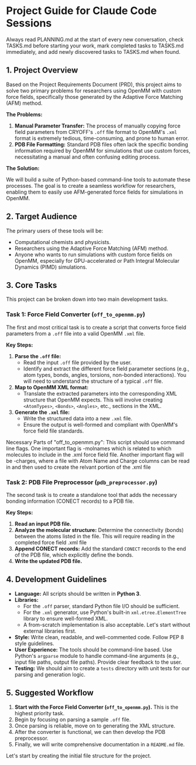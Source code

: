 # Project Guide for Claude Code Sessions

Always read PLANNING.md at the start of every new conversation, check TASKS.md before starting your work, mark completed tasks to TASKS.md immediately, and add newly discovered tasks to TASKS.md when found.

## 1. Project Overview

Based on the Project Requirements Document (PRD), this project aims to solve two primary problems for researchers using OpenMM with custom force fields, specifically those generated by the Adaptive Force Matching (AFM) method.

**The Problems:**

1.  **Manual Parameter Transfer:** The process of manually copying force field parameters from CRYOFF's `.off` file format to OpenMM's `.xml` format is extremely tedious, time-consuming, and prone to human error.
2.  **PDB File Formatting:** Standard PDB files often lack the specific bonding information required by OpenMM for simulations that use custom forces, necessitating a manual and often confusing editing process.

**The Solution:**

We will build a suite of Python-based command-line tools to automate these processes. The goal is to create a seamless workflow for researchers, enabling them to easily use AFM-generated force fields for simulations in OpenMM.

## 2. Target Audience

The primary users of these tools will be:

*   Computational chemists and physicists.
*   Researchers using the Adaptive Force Matching (AFM) method.
*   Anyone who wants to run simulations with custom force fields on OpenMM, especially for GPU-accelerated or Path Integral Molecular Dynamics (PIMD) simulations.

## 3. Core Tasks

This project can be broken down into two main development tasks.

### Task 1: Force Field Converter (`off_to_openmm.py`)

The first and most critical task is to create a script that converts force field parameters from a `.off` file into a valid OpenMM `.xml` file.

**Key Steps:**

1.  **Parse the `.off` file:**
    *   Read the input `.off` file provided by the user.
    *   Identify and extract the different force field parameter sections (e.g., atom types, bonds, angles, torsions, non-bonded interactions). You will need to understand the structure of a typical `.off` file.
2.  **Map to OpenMM XML format:**
    *   Translate the extracted parameters into the corresponding XML structure that OpenMM expects. This will involve creating `<AtomTypes>`, `<Bonds>`, `<Angles>`, etc., sections in the XML.
3.  **Generate the `.xml` file:**
    *   Write the structured data into a new `.xml` file.
    *   Ensure the output is well-formed and compliant with OpenMM's force field file standards.

Necessary Parts of "off_to_openmm.py":
    This script should use command line flags. One important flag is -molnames which is related to which molecules to include in the .xml force field file.
    Another important flag will be -charges, where a file with Atom Name and Charge columns can be read in and then used to create the relvant portion of the .xml file
    


### Task 2: PDB File Preprocessor (`pdb_preprocessor.py`)

The second task is to create a standalone tool that adds the necessary bonding information (CONECT records) to a PDB file.

**Key Steps:**

1.  **Read an input PDB file.**
2.  **Analyze the molecular structure:** Determine the connectivity (bonds) between the atoms listed in the file. This will require reading in the completed force field .xml file
3.  **Append CONECT records:** Add the standard `CONECT` records to the end of the PDB file, which explicitly define the bonds.
4.  **Write the updated PDB file.**

## 4. Development Guidelines

*   **Language:** All scripts should be written in **Python 3**.
*   **Libraries:**
    *   For the `.off` parser, standard Python file I/O should be sufficient.
    *   For the `.xml` generator, use Python's built-in `xml.etree.ElementTree` library to ensure well-formed XML.
    *   A from-scratch implementation is also acceptable. Let's start without external libraries first.
*   **Style:** Write clean, readable, and well-commented code. Follow PEP 8 style guidelines.
*   **User Experience:** The tools should be command-line based. Use Python's `argparse` module to handle command-line arguments (e.g., input file paths, output file paths). Provide clear feedback to the user.
*   **Testing:** We should aim to create a `tests` directory with unit tests for our parsing and generation logic.

## 5. Suggested Workflow

1.  **Start with the Force Field Converter (`off_to_openmm.py`).** This is the highest priority task.
2.  Begin by focusing on parsing a sample `.off` file.
3.  Once parsing is reliable, move on to generating the XML structure.
4.  After the converter is functional, we can then develop the PDB preprocessor.
5.  Finally, we will write comprehensive documentation in a `README.md` file.

Let's start by creating the initial file structure for the project.


